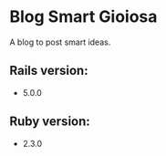 # Blog Smart Gioiosa

A blog to post smart ideas. 

## Rails version:

* 5.0.0

## Ruby version: 

* 2.3.0
